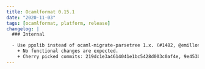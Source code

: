```yaml
---
title: Ocamlformat 0.15.1
date: "2020-11-03"
tags: [ocamlformat, platform, release]
changelog: |
  ### Internal

  - Use ppxlib instead of ocaml-migrate-parsetree 1.x. (#1482, @emillon)
    + No functional changes are expected.
    + Cherry picked commits: 219dc1e3a4614041e1bc5428d003c0af4e, 9e453b0ef87124e33827ee2423289deef8, 7ad1e575ffa4ce3022c71daba39954d3b9, eb49db6772a9adabe611982000465d0ad7, dc79052a085950cd88fdef0843f665a029, c06c544e21bd65b726cde8fee0f78a6248, ce94d2fa50ff276b5782070375a0b30ba1
---
```


